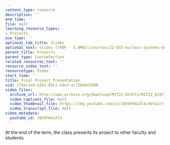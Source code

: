 ```yaml
---
content_type: resource
description: ''
end_time: ''
file: null
learning_resource_types:
- Projects
ocw_type: ''
optional_tab_title: Slides
optional_text: Slides ([PDF - 5.0MB](/courses/22-033-nuclear-systems-design-project-fall-2011/resources/mit22_033f11_final_slides))
parent_title: Projects
parent_type: CourseSection
related_resources_text: ''
resource_index_text: ''
resourcetype: Video
start_time: ''
title: Final Project Presentation
uid: 174ac1ed-a2b1-68c1-a4e3-ac720e6e2600
video_files:
  archive_url: http://www.archive.org/download/MIT22.033F11/MIT22_033F11_final_300k.mp4
  video_captions_file: null
  video_thumbnail_file: https://img.youtube.com/vi/JQtOFKmLOl4/default.jpg
  video_transcript_file: null
video_metadata:
  youtube_id: JQtOFKmLOl4
---
```


At the end of the term, the class presents its project to other faculty and students.

